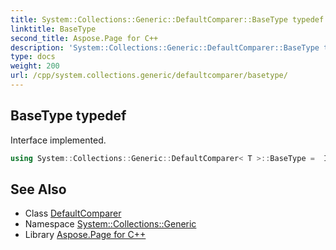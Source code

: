 ```yaml
---
title: System::Collections::Generic::DefaultComparer::BaseType typedef
linktitle: BaseType
second_title: Aspose.Page for C++
description: 'System::Collections::Generic::DefaultComparer::BaseType typedef. Interface implemented in C++.'
type: docs
weight: 200
url: /cpp/system.collections.generic/defaultcomparer/basetype/
---
```

## BaseType typedef


Interface implemented.

```cpp
using System::Collections::Generic::DefaultComparer< T >::BaseType =  IComparer<T>
```

## See Also

* Class [DefaultComparer](../)
* Namespace [System::Collections::Generic](../../)
* Library [Aspose.Page for C++](../../../)
